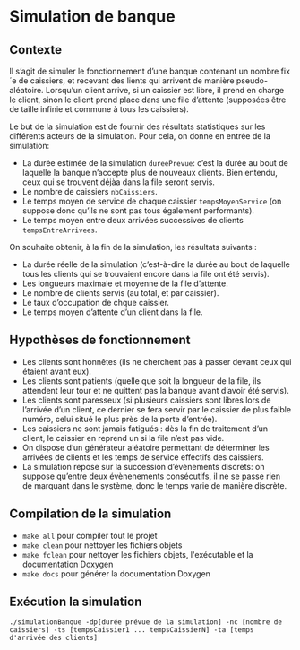# Simulation de banque

## Contexte
Il s’agit de simuler le fonctionnement d’une banque contenant un nombre fix´e de caissiers, et recevant des  lients qui arrivent de manière pseudo-aléatoire. Lorsqu’un client arrive, si un caissier est libre, il prend en charge le client, sinon le client prend place dans une file d’attente (supposées être de taille infinie et commune à tous les caissiers).

Le but de la simulation est de fournir des résultats statistiques sur les différents acteurs de la simulation. Pour cela, on donne en entrée de la simulation:

* La durée estimée de la simulation `dureePrevue`: c’est la durée au bout de laquelle la banque n’accepte plus de nouveaux clients. Bien entendu, ceux qui se trouvent déjàa dans la file seront servis.
* Le nombre de caissiers `nbCaissiers`.
* Le temps moyen de service de chaque caissier `tempsMoyenService` (on suppose donc qu’ils ne sont pas tous également performants).
* Le temps moyen entre deux arrivées successives de clients `tempsEntreArrivees`.

On souhaite obtenir, à la fin de la simulation, les résultats suivants :
* La durée réelle de la simulation (c’est-à-dire la durée au bout de laquelle tous les clients qui se trouvaient encore dans la file ont été servis).
* Les longueurs maximale et moyenne de la file d’attente.
* Le nombre de clients servis (au total, et par caissier).
* Le taux d’occupation de chque caissier.
* Le temps moyen d’attente d’un client dans la file.

## Hypothèses de fonctionnement
* Les clients sont honnêtes (ils ne cherchent pas à passer devant ceux qui étaient avant eux).
* Les clients sont patients (quelle que soit la longueur de la file, ils attendent leur tour et ne quittent pas la banque avant d’avoir été servis).
* Les clients sont paresseux (si plusieurs caissiers sont libres lors de l’arrivée d’un client, ce dernier se fera servir par le caissier de plus faible numéro, celui situé le plus près de la porte d’entrée).
* Les caissiers ne sont jamais fatigués : dès la fin de traitement d’un client, le caissier en reprend un si la file n’est pas vide.
* On dispose d’un générateur aléatoire permettant de déterminer les arrivées de clients et les temps de service effectifs des caissiers.
* La simulation repose sur la succession d’évènements discrets: on suppose qu’entre deux évènenements consécutifs, il ne se passe rien de marquant dans le système, donc le temps varie de manière discrète.


## Compilation de la simulation
* `make all` pour compiler tout le projet 
* `make clean` pour nettoyer les fichiers objets
* `make fclean` pour nettoyer les fichiers objets, l'exécutable et la documentation Doxygen
* `make docs` pour générer la documentation Doxygen

## Exécution la simulation
`./simulationBanque -dp[durée prévue de la simulation] -nc [nombre de caissiers] -ts [tempsCaissier1 ... tempsCaissierN] -ta [temps d'arrivée des clients]` 
